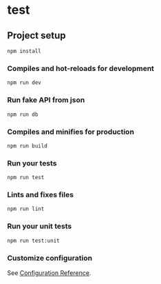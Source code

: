 # test

## Project setup
```
npm install
```

### Compiles and hot-reloads for development
```
npm run dev
```

### Run fake API from json
```
npm run db
```

### Compiles and minifies for production
```
npm run build
```

### Run your tests
```
npm run test
```

### Lints and fixes files
```
npm run lint
```

### Run your unit tests
```
npm run test:unit
```

### Customize configuration
See [Configuration Reference](https://cli.vuejs.org/config/).
